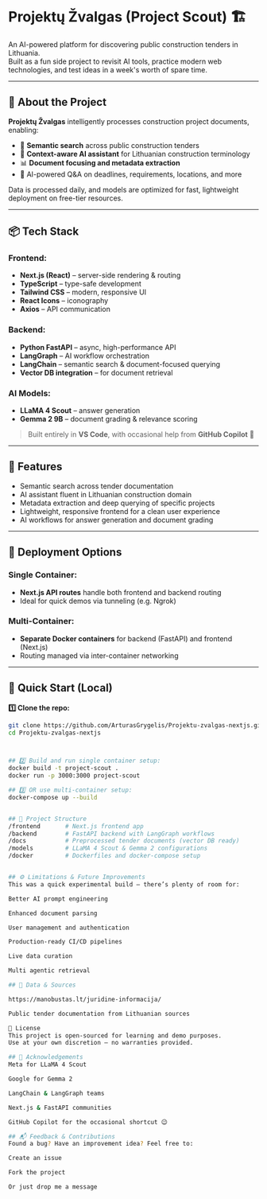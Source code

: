 # Projektų Žvalgas (Project Scout) 🏗️

An AI-powered platform for discovering public construction tenders in Lithuania.  
Built as a fun side project to revisit AI tools, practice modern web technologies, and test ideas in a week's worth of spare time.

---

## 📌 About the Project

**Projektų Žvalgas** intelligently processes construction project documents, enabling:

- 📄 **Semantic search** across public construction tenders
- 🏢 **Context-aware AI assistant** for Lithuanian construction terminology
- 📊 **Document focusing and metadata extraction**
- 🤖 AI-powered Q&A on deadlines, requirements, locations, and more

Data is processed daily, and models are optimized for fast, lightweight deployment on free-tier resources.

---

## 📦 Tech Stack

### Frontend:
- **Next.js (React)** – server-side rendering & routing
- **TypeScript** – type-safe development
- **Tailwind CSS** – modern, responsive UI
- **React Icons** – iconography
- **Axios** – API communication

### Backend:
- **Python FastAPI** – async, high-performance API
- **LangGraph** – AI workflow orchestration
- **LangChain** – semantic search & document-focused querying
- **Vector DB integration** – for document retrieval

### AI Models:
- **LLaMA 4 Scout** – answer generation
- **Gemma 2 9B** – document grading & relevance scoring  

> Built entirely in **VS Code**, with occasional help from **GitHub Copilot** 🤖

---

## 🔧 Features

- Semantic search across tender documentation  
- AI assistant fluent in Lithuanian construction domain  
- Metadata extraction and deep querying of specific projects  
- Lightweight, responsive frontend for a clean user experience  
- AI workflows for answer generation and document grading

---

## 🐳 Deployment Options

### Single Container:
- **Next.js API routes** handle both frontend and backend routing  
- Ideal for quick demos via tunneling (e.g. Ngrok)

### Multi-Container:
- **Separate Docker containers** for backend (FastAPI) and frontend (Next.js)
- Routing managed via inter-container networking

---

## 🚀 Quick Start (Local)

**1️⃣ Clone the repo:**

```bash
git clone https://github.com/ArturasGrygelis/Projektu-zvalgas-nextjs.git
cd Projektu-zvalgas-nextjs



## 2️⃣ Build and run single container setup:
docker build -t project-scout .
docker run -p 3000:3000 project-scout

## 3️⃣ OR use multi-container setup:
docker-compose up --build


## 📁 Project Structure
/frontend       # Next.js frontend app
/backend        # FastAPI backend with LangGraph workflows
/docs           # Preprocessed tender documents (vector DB ready)
/models         # LLaMA 4 Scout & Gemma 2 configurations
/docker         # Dockerfiles and docker-compose setup


## ⚙️ Limitations & Future Improvements
This was a quick experimental build — there’s plenty of room for:

Better AI prompt engineering

Enhanced document parsing

User management and authentication

Production-ready CI/CD pipelines

Live data curation

Multi agentic retrieval

## 📅 Data & Sources

https://manobustas.lt/juridine-informacija/

Public tender documentation from Lithuanian sources

📝 License
This project is open-sourced for learning and demo purposes.
Use at your own discretion — no warranties provided.

## 🤝 Acknowledgements
Meta for LLaMA 4 Scout

Google for Gemma 2

LangChain & LangGraph teams

Next.js & FastAPI communities

GitHub Copilot for the occasional shortcut 😉

## 📬 Feedback & Contributions
Found a bug? Have an improvement idea? Feel free to:

Create an issue

Fork the project

Or just drop me a message



